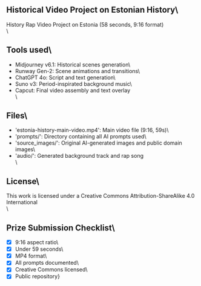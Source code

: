 ## Historical Video Project on Estonian History\
History Rap Video Project on Estonia (58 seconds, 9:16 format)\
\
## Tools used\
- Midjourney v6.1: Historical scenes generation\
- Runway Gen-2: Scene animations and transitions\
- ChatGPT 4o: Script and text generation\
- Suno v3: Period-inspirated background music\
- Capcut: Final video assembly and text overlay\
\
## Files\
- \'estonia-history-main-video.mp4': Main video file (9:16, 59s)\
- \'prompts/': Directory containing all AI prompts used\
- \'source_images/': Original AI-generated images and public domain images\
- \'audio/': Generated background track and rap song\
\
## License\
This work is licensed under a Creative Commons Attribution-ShareAlike 4.0 International\
\
## Prize Submission Checklist\
- [x] 9:16 aspect ratio\
- [x] Under 59 seconds\
- [x] MP4 format\
- [x] All prompts documented\
- [x] Creative Commons licensed\
- [x] Public repository}